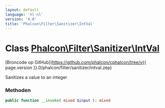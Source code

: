 ```yaml
---
layout: default
language: 'nl-nl'
version: '4.0'
title: 'Phalcon\Filter\Sanitizer\IntVal'
---
```


# Class [Phalcon\Filter\Sanitizer\IntVal](Phalcon_Filter_Sanitizer_IntVal)

[Broncode op GitHub](https://github.com/phalcon/cphalcon/tree/v{{ page.version }}.0/phalcon/filter/sanitizer/intval.zep)

Sanitizes a value to an integer

### Methoden

```php
public function __invoke( mixed $input ): mixed
```